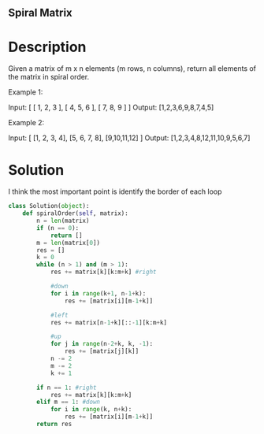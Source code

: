 Spiral Matrix
---

# Description

Given a matrix of m x n elements (m rows, n columns), return all elements of the matrix in spiral order.

Example 1:

Input:
[
 [ 1, 2, 3 ],
 [ 4, 5, 6 ],
 [ 7, 8, 9 ]
]
Output: [1,2,3,6,9,8,7,4,5]

Example 2:

Input:
[
  [1, 2, 3, 4],
  [5, 6, 7, 8],
  [9,10,11,12]
]
Output: [1,2,3,4,8,12,11,10,9,5,6,7]

# Solution

I think the most important point is identify the border of each loop

``` python
class Solution(object):
    def spiralOrder(self, matrix):
        n = len(matrix)
        if (n == 0):
            return []
        m = len(matrix[0])
        res = []
        k = 0
        while (n > 1) and (m > 1):
            res += matrix[k][k:m+k] #right

            #down
            for i in range(k+1, n-1+k):
                res += [matrix[i][m-1+k]]

            #left
            res += matrix[n-1+k][::-1][k:m+k]

            #up
            for j in range(n-2+k, k, -1):
                res += [matrix[j][k]]
            n -= 2
            m -= 2
            k += 1

        if n == 1: #right
            res += matrix[k][k:m+k]
        elif m == 1: #down
            for i in range(k, n+k):
                res += [matrix[i][m-1+k]]
        return res
```
